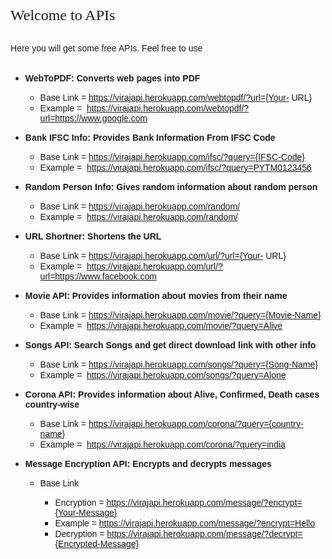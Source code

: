 <span style="font-family: verdana; font-size: x-large;">Welcome to APIs</span><div><br /></div><div><span style="font-family: arial;">Here you will get some free APIs. Feel free to use</span></div><div><br /></div><div><ul style="text-align: left;"><li><b><span style="font-family: arial;">WebToPDF: Converts web pages into PDF</span></b></li><ul><li><span style="font-family: arial;">Base Link = https://virajapi.herokuapp.com/webtopdf/?url={Your- URL}</span></li><li><span style="font-family: arial;">Example =&nbsp;&nbsp;<a href="https://virajapi.herokuapp.com/webtopdf/?url=https://www.google.com" target="_blank">https://virajapi.herokuapp.com/webtopdf/?url=https://www.google.com</a></span></li></ul></ul><ul style="text-align: left;"><li><b><span style="font-family: arial;">Bank IFSC Info: Provides Bank Information From IFSC Code</span></b></li><ul><li><span style="font-family: arial;">Base Link =&nbsp;https://virajapi.herokuapp.com/ifsc/?query={IFSC-Code}</span></li><li><span style="font-family: arial;">Example =&nbsp;&nbsp;<a href="https://virajapi.herokuapp.com/ifsc/?query=PYTM0123456" target="_blank">https://virajapi.herokuapp.com/ifsc/?query=PYTM0123456</a></span></li></ul></ul><div><ul><li><b><span style="font-family: arial;">Random Person Info: Gives random information about random person</span></b></li><ul><li><span style="font-family: arial;">Base Link =&nbsp;https://virajapi.herokuapp.com/random/</span></li><li><span style="font-family: arial;">Example =&nbsp;&nbsp;<a href="https://virajapi.herokuapp.com/random/" target="_blank">https://virajapi.herokuapp.com/random/</a></span></li></ul></ul><div><ul><li><b><span style="font-family: arial;">URL Shortner: Shortens the URL</span></b></li><ul><li><span style="font-family: arial;">Base Link =&nbsp;https://virajapi.herokuapp.com/url/?url={Your- URL}</span></li><li><span style="font-family: arial;">Example =&nbsp;&nbsp;<a href="https://virajapi.herokuapp.com/url/?url=https://www.facebook.com" target="_blank">https://virajapi.herokuapp.com/url/?url=https://www.facebook.com</a></span></li></ul></ul><div><ul><li><b><span style="font-family: arial;">Movie API: Provides information about movies from their name</span></b></li><ul><li><span style="font-family: arial;">Base Link =&nbsp;https://virajapi.herokuapp.com/movie/?query={Movie-Name}</span></li><li><span style="font-family: arial;">Example =&nbsp;&nbsp;<a href="https://virajapi.herokuapp.com/movie/?query=Alive" target="_blank">https://virajapi.herokuapp.com/movie/?query=Alive</a></span></li></ul></ul><div><ul><li><b><span style="font-family: arial;">Songs API: Search Songs and get direct download link with other info</span></b></li><ul><li><span style="font-family: arial;">Base Link =&nbsp;https://virajapi.herokuapp.com/songs/?query={Song-Name}</span></li><li><span style="font-family: arial;">Example =&nbsp;&nbsp;<a href="https://virajapi.herokuapp.com/songs/?query=Alone" target="_blank">https://virajapi.herokuapp.com/songs/?query=Alone</a></span></li></ul></ul><div><ul><li><b><span style="font-family: arial;">Corona API: Provides information about Alive, Confirmed, Death cases country-wise</span></b></li><ul><li><span style="font-family: arial;">Base Link =&nbsp;https://virajapi.herokuapp.com/corona/?query={country-name}</span></li><li><span style="font-family: arial;">Example =&nbsp;&nbsp;<a href="https://virajapi.herokuapp.com/corona/?query=india" target="_blank">https://virajapi.herokuapp.com/corona/?query=india</a></span></li></ul></ul><div><ul style="text-align: left;"><li><b><span style="font-family: arial;">Message Encryption API: Encrypts and decrypts messages</span></b></li><ul><li><span style="font-family: arial;">Base Link</span></li><ul><li><span style="font-family: arial;">Encryption =&nbsp;https://virajapi.herokuapp.com/message/?encrypt={Your-Message}</span></li><li><span style="font-family: arial;">Example =&nbsp;<a href="https://virajapi.herokuapp.com/message/?encrypt=Hello" target="_blank">https://virajapi.herokuapp.com/message/?encrypt=Hello</a></span></li><li><span style="font-family: arial;">Decryption =&nbsp;https://virajapi.herokuapp.com/message/?decrypt={Encrypted-Message}</span></li></ul></ul></ul></div></div></div></div></div></div></div>
